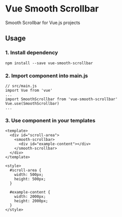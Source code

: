 # Vue Smooth Scrollbar
Smooth Scrollbar for Vue.js projects
## Usage
### 1. Install dependency

```
npm install --save vue-smooth-scrollbar
```
### 2. Import component into main.js
```
// src/main.js
import Vue from 'vue'
...
import SmoothScrollbar from 'vue-smooth-scrollbar'
Vue.use(SmoothScrollbar)
...
```
### 3. Use component in your templates
```
<template>
  <div id="scroll-area">
    <smooth-scrollbar>
      <div id="example-content"></div>
    </smooth-scrollbar>
  </div>
</template>

<style>
  #scroll-area {
    width: 500px;
    height: 500px;
  }

  #example-content {
    width: 2000px;
    height: 2000px;
  }
</style>
```
